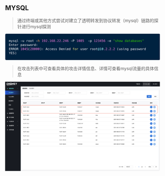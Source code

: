 ## MYSQL

> 通过终端或其他方式尝试对建立了透明转发到协议转发（mysql）链路的探针进行mysql探测

![攻击样本-mysql](../img/攻击样本-mysql.png)

> 在攻击列表中可查看具体的攻击详情信息、详情可查看mysql流量的具体信息

![攻击样本-mysql-detail](../img/攻击样本-mysql-detail.png)


